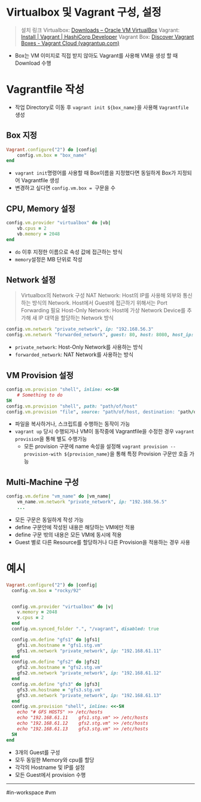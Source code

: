 # Virtualbox 및 Vagrant 구성, 설정
> 설치 링크
> Virtualbox: [Downloads – Oracle VM VirtualBox](https://www.virtualbox.org/wiki/Downloads)
> Vagrant: [Install | Vagrant | HashiCorp Developer](https://developer.hashicorp.com/vagrant/install?product_intent=vagrant)
> Vagrant Box: [Discover Vagrant Boxes - Vagrant Cloud (vagrantup.com)](https://app.vagrantup.com/boxes/search)
- Box는 VM 이미지로 직접 받지 않아도 Vagrant를 사용해 VM을 생성 할 때 Download 수행
# Vagrantfile 작성
- 작업 Directory로 이동 후 `vagrant init ${box_name}`을 사용해 `Vagrantfile` 생성

## Box 지정
```ruby
Vagrant.configure("2") do |config|
	config.vm.box = "box_name"
end
```
- `vagrant init`명령어를 사용할 때 Box이름을 지정했다면 동일하게 Box가 지정되어 Vagrantfile 생성
- 변경하고 싶다면 `config.vm.box = `구문을 수

## CPU, Memory 설정
```ruby
config.vm.provider "virtualbox" do |vb|
	vb.cpus = 2
	vb.memory = 2048
end
```
- `do` 이후 지정한 이름으로 속성 값에 접근하는 방식
- `memory`설정은 MB 단위로 작성

## Network 설정
> Virtualbox의 Network 구성
> NAT Network: Host의 IP를 사용해 외부와 통신하는 방식의 Network. Host에서 Guest에 접근하기 위해서는 Port Forwarding 필요
> Host-Only Network: Host에 가상 Network Device를 추가해 새 IP 대역을 할당하는 Network 방식


```ruby
config.vm.network "private_network", ip: "192.168.56.3"
config.vm.network "forwarded_network", guest: 80, host: 8080, host_ip: 127.0.0.1
```
- `private_network`: Host-Only Network를 사용하는 방식
- `forwarded_network`: NAT Network를 사용하는 방식

## VM Provision 설정
```ruby
config.vm.provision "shell", inline: <<-SH
	# Something to do
SH
config.vm.provision "shell", path: "path/of/host"
config.vm.provision "file", source: "path/of/host, destination: "path/of/guest"
```
- 파일을 복사하거나, 스크립트를 수행하는 동작이 가능
- `vagrant up` 당시 수행되거나 VM이 동작중에 Vagrantfile을 수정한 경우 `vagrant provision`을 통해 별도 수행가능
	- 모든 provision 구문에 name 속성을 설정해 `vagrant provision --provision-with ${provision_name}`을 통해 특정 Provision 구문만 호출 가능

## Multi-Machine 구성
```ruby
config.vm.define "vm_name" do |vm_name|
	vm_name.vm.network "private_network", ip: "192.168.56.5"
	...
```
- 모든 구문은 동일하게 작성 가능
- define 구문안에 작성된 내용은 해당하는 VM에만 적용
- define 구문 밖의 내용은 모든 VM에 동시에 적용
- Guest 별로 다른 Resource를 할당하거나 다른 Provision을 적용하는 경우 사용

# 예시
```ruby
Vagrant.configure("2") do |config|
  config.vm.box = "rocky/92"


  config.vm.provider "virtualbox" do |v|
    v.memory = 2048
    v.cpus = 2
  end
  config.vm.synced_folder ".", "/vagrant", disabled: true

  config.vm.define "gfs1" do |gfs1|
    gfs1.vm.hostname = "gfs1.stg.vm"
    gfs1.vm.network "private_network", ip: "192.168.61.11"
  end
  config.vm.define "gfs2" do |gfs2|
    gfs2.vm.hostname = "gfs2.stg.vm"
    gfs2.vm.network "private_network", ip: "192.168.61.12"
  end
  config.vm.define "gfs3" do |gfs3|
    gfs3.vm.hostname = "gfs3.stg.vm"
    gfs3.vm.network "private_network", ip: "192.168.61.13"
  end
  config.vm.provision "shell", inline: <<-SH
    echo "# GFS HOSTS" >> /etc/hosts
    echo "192.168.61.11    gfs1.stg.vm" >> /etc/hosts  
    echo "192.168.61.12    gfs2.stg.vm" >> /etc/hosts  
    echo "192.168.61.13    gfs3.stg.vm" >> /etc/hosts  
  SH
end
```
- 3개의 Guest를 구성
- 모두 동일한 Memory와 cpu를 할당
- 각각의 Hostname 및 IP를 설정
- 모든 Guest에서 provision 수행


---
#in-workspace #vm  